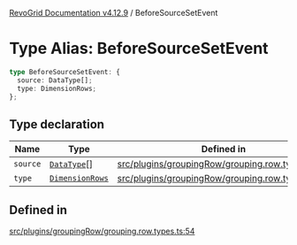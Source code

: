 [RevoGrid Documentation v4.12.9](README.md) / BeforeSourceSetEvent

# Type Alias: BeforeSourceSetEvent

```ts
type BeforeSourceSetEvent: {
  source: DataType[];
  type: DimensionRows;
};
```

## Type declaration

| Name | Type | Defined in |
| ------ | ------ | ------ |
| `source` | [`DataType`](TypeAlias.DataType.md)[] | [src/plugins/groupingRow/grouping.row.types.ts:56](https://github.com/revolist/revogrid/blob/5b626b1ece93ea60f82047d059b8a2635455feb4/src/plugins/groupingRow/grouping.row.types.ts#L56) |
| `type` | [`DimensionRows`](TypeAlias.DimensionRows.md) | [src/plugins/groupingRow/grouping.row.types.ts:55](https://github.com/revolist/revogrid/blob/5b626b1ece93ea60f82047d059b8a2635455feb4/src/plugins/groupingRow/grouping.row.types.ts#L55) |

## Defined in

[src/plugins/groupingRow/grouping.row.types.ts:54](https://github.com/revolist/revogrid/blob/5b626b1ece93ea60f82047d059b8a2635455feb4/src/plugins/groupingRow/grouping.row.types.ts#L54)
